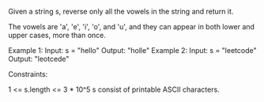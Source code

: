 Given a string s, reverse only all the vowels in the string and return it.

The vowels are 'a', 'e', 'i', 'o', and 'u', and they can appear in both lower
and upper cases, more than once.


Example 1:
Input: s = "hello"
Output: "holle"
Example 2:
Input: s = "leetcode"
Output: "leotcede"


Constraints:


1 <= s.length <= 3 * 10^5
s consist of printable ASCII characters.





